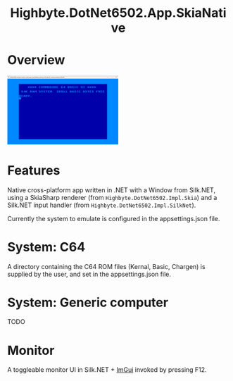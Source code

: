 <h1 align="center">Highbyte.DotNet6502.App.SkiaNative</h1>

# Overview
<img src="../Examples/Screenshots/SkiaNative_C64.png" width="50%" height="50%" title="SkiaSharp rendering in native Silk.NET host window">

# Features

Native cross-platform app written in .NET with a Window from Silk.NET, using a SkiaSharp renderer (from ```Highbyte.DotNet6502.Impl.Skia```) and a Silk.NET input handler (from ```Highbyte.DotNet6502.Impl.SilkNet```).

Currently the system to emulate is configured in the appsettings.json file.

# System: C64 
A directory containing the C64 ROM files (Kernal, Basic, Chargen) is supplied by the user, and set in the appsettings.json file.

# System: Generic computer 
TODO

# Monitor
A toggleable monitor UI in Silk.NET + [ImGui](https://www.nuget.org/packages/Silk.NET.OpenGL.Extensions.ImGui/) invoked by pressing F12.
